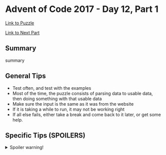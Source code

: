 # Advent of Code 2017 - Day 12, Part 1

[Link to Puzzle](https://adventofcode.com/2017/day/12)

[Link to Next Part](https://github.com/CodingAP/unofficial-aoc-syllabus/blob/main/years/2017/day12/part2.md)

## Summary
summary

## General Tips
- Test often, and test with the examples
- Most of the time, the puzzle consists of parsing data to usable data, then doing something with that usable data
- Make sure the input is the same as it was from the website
- If it is taking a while to run, it may not be working right
- If all else fails, either take a break and come back to it later, or get some help.

## Specific Tips (SPOILERS)
<details> <summary>Spoiler warning!</summary>

specific tips

</details>